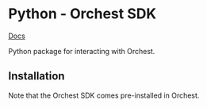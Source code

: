 # Python - Orchest SDK
[Docs](https://orchest.readthedocs.io/en/latest/sdk/python.html)

Python package for interacting with Orchest.

## Installation
Note that the Orchest SDK comes pre-installed in Orchest.
